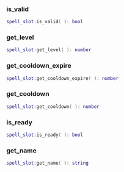 ### is_valid

```lua
spell_slot:is_valid( ): bool
```

### get_level

```lua
spell_slot:get_level( ): number
```

### get_cooldown_expire

```lua
spell_slot:get_cooldown_expire( ): number
```

### get_cooldown

```lua
spell_slot:get_cooldown( ): number
```

### is_ready

```lua
spell_slot:is_ready( ): bool
```

### get_name
```lua
spell_slot:get_name( ): string
```